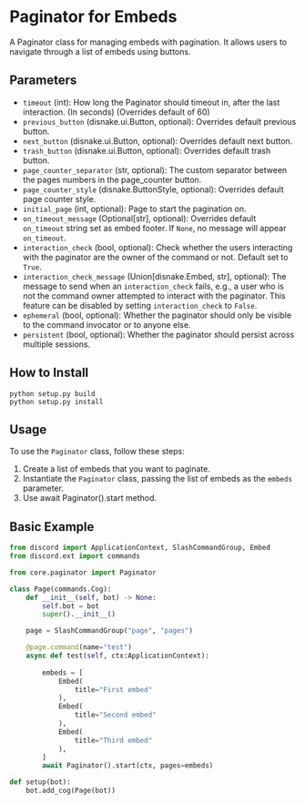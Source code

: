 # Paginator for Embeds

A Paginator class for managing embeds with pagination. It allows users to navigate through a list of embeds using buttons.

## Parameters

- `timeout` (int): How long the Paginator should timeout in, after the last interaction. (In seconds) (Overrides default of 60)
- `previous_button` (disnake.ui.Button, optional): Overrides default previous button.
- `next_button` (disnake.ui.Button, optional): Overrides default next button.
- `trash_button` (disnake.ui.Button, optional): Overrides default trash button.
- `page_counter_separator` (str, optional): The custom separator between the pages numbers in the page_counter button.
- `page_counter_style` (disnake.ButtonStyle, optional): Overrides default page counter style.
- `initial_page` (int, optional): Page to start the pagination on.
- `on_timeout_message` (Optional[str], optional): Overrides default `on_timeout` string set as embed footer. If `None`, no message will appear `on_timeout`.
- `interaction_check` (bool, optional): Check whether the users interacting with the paginator are the owner of the command or not. Default set to `True`.
- `interaction_check_message` (Union[disnake.Embed, str], optional): The message to send when an `interaction_check` fails, e.g., a user who is not the command owner attempted to interact with the paginator. This feature can be disabled by setting `interaction_check` to `False`.
- `ephemeral` (bool, optional): Whether the paginator should only be visible to the command invocator or to anyone else.
- `persistent` (bool, optional): Whether the paginator should persist across multiple sessions.

## How to Install
```
python setup.py build
python setup.py install
```

## Usage

To use the `Paginator` class, follow these steps:

1. Create a list of embeds that you want to paginate.
2. Instantiate the `Paginator` class, passing the list of embeds as the `embeds` parameter.
3. Use await Paginator().start method.

## Basic Example

```python
from discord import ApplicationContext, SlashCommandGroup, Embed
from discord.ext import commands

from core.paginator import Paginator

class Page(commands.Cog):
    def __init__(self, bot) -> None:
        self.bot = bot
        super().__init__()

    page = SlashCommandGroup("page", "pages")

    @page.command(name="test")
    async def test(self, ctx:ApplicationContext):
        
        embeds = [
            Embed(
                title="First embed"
            ),
            Embed(
                title="Second embed"
            ),
            Embed(
                title="Third embed"
            ),
        ]
        await Paginator().start(ctx, pages=embeds)

def setup(bot):
    bot.add_cog(Page(bot))
    
```
